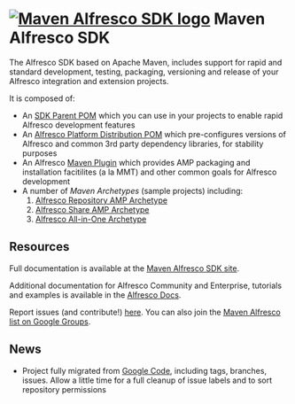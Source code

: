 # [![Maven Alfresco SDK logo](https://github.com/Alfresco/alfresco-sdk/raw/master/src/site/resources/img/alfresco-maven-logo.jpg)](#features) Maven Alfresco SDK

The Alfresco SDK based on Apache Maven, includes support for rapid and standard development, testing, packaging, versioning and release of your Alfresco integration and extension projects. 

It is composed of:

- An [SDK Parent POM](https://artifacts.alfresco.com/nexus/content/groups/public/alfresco-lifecycle-aggregator/latest/poms/alfresco-sdk-parent/index.html) which you can use in your projects to enable rapid Alfresco development features
- An [Alfresco Platform Distribution POM](https://artifacts.alfresco.com/nexus/content/groups/public/alfresco-platform-distribution/latest/index.html) which pre-configures versions of Alfresco and common 3rd party dependency libraries, for stability purposes
- An Alfresco [Maven Plugin](https://artifacts.alfresco.com/nexus/content/groups/public/alfresco-lifecycle-aggregator/latest/plugins/alfresco-maven-plugin/index.html) which provides AMP packaging and installation facitilites (a la MMT) and other common goals for Alfresco development
- A number of *Maven Archetypes* (sample projects) including:
	1. [Alfresco Repository AMP Archetype](https://artifacts.alfresco.com/nexus/content/groups/public/alfresco-lifecycle-aggregator/latest/archetypes/alfresco-amp-archetype/index.html)
	2. [Alfresco Share AMP Archetype](#)
	3. [Alfresco All-in-One Archetype](https://artifacts.alfresco.com/nexus/content/groups/public/alfresco-lifecycle-aggregator/latest/archetypes/alfresco-allinone-archetype/index.html)

## Resources 

Full documentation is available at the [Maven Alfresco SDK site](https://artifacts.alfresco.com/nexus/content/groups/public/alfresco-lifecycle-aggregator/latest/index.html).

Additional documentation for Alfresco Community and Enterprise, tutorials and examples is available in the [Alfresco Docs](http://docs.alfresco.com/4.2/concepts/dev-extensions-maven-sdk-intro.html).

Report issues (and contribute!) [here](https://github.com/Alfresco/alfresco-sdk/issues?milestone=1&state=open). You can also join the [Maven Alfresco list on Google Groups](https://groups.google.com/forum/#!forum/maven-alfresco).


## News

- Project fully migrated from [Google Code](https://code.google.com/p/maven-alfresco-archetypes), including tags, branches, issues. Allow a little time for a full cleanup of issue labels and to sort repository permissions

